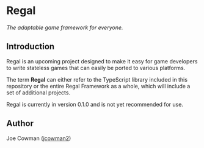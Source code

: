 # Regal
*The adaptable game framework for everyone.*

## Introduction

Regal is an upcoming project designed to make it easy for game developers to write stateless games that can easily be ported to various platforms.

The term **Regal** can either refer to the TypeScript library included in this repository or the entire Regal Framework as a whole, which will include a set of additional projects.

Regal is currently in version 0.1.0 and is not yet recommended for use.

## Author

Joe Cowman ([jcowman2](https://github.com/jcowman2))

